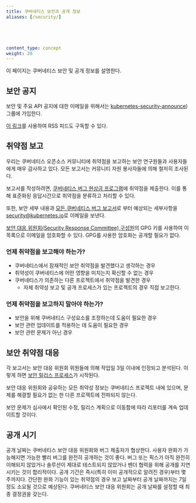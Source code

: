 ```yaml
---
title: 쿠버네티스 보안과 공개 정보
aliases: [/security/]





content_type: concept
weight: 20
---
```


<!-- overview -->
이 페이지는 쿠버네티스 보안 및 공개 정보를 설명한다.


<!-- body -->
## 보안 공지

보안 및 주요 API 공지에 대한 이메일을 위해서는 [kubernetes-security-announce](https://groups.google.com/forum/#!forum/kubernetes-security-announce)) 그룹에 가입한다.

[이 링크](https://groups.google.com/forum/feed/kubernetes-security-announce/msgs/rss_v2_0.xml?num=50)를 사용하여 RSS 피드도 구독할 수 있다.

## 취약점 보고

우리는 쿠버네티스 오픈소스 커뮤니티에 취약점을 보고하는 보안 연구원들과 사용자들에게 매우 감사하고 있다. 모든 보고서는 커뮤니티 자원 봉사자들에 의해 철저히 조사된다.

보고서를 작성하려면, [쿠버네티스 버그 현상금 프로그램](https://hackerone.com/kubernetes)에 취약점을 제출한다. 이를 통해 표준화된 응답시간으로 취약점을 분류하고 처리할 수 있다.

또한, 보안 세부 내용과 [모든 쿠버네티스 버그 보고서](https://github.com/kubernetes/kubernetes/blob/master/.github/ISSUE_TEMPLATE/bug-report.yaml)로 부터 예상되는 세부사항을 [security@kubernetes.io](mailto:security@kubernetes.io)로 이메일을 보낸다.

[보안 대응 위원회(Security Response Committee) 구성원](https://git.k8s.io/security/README.md#product-security-committee-psc)의 GPG 키를 사용하여 이 목록으로 이메일을 암호화할 수 있다. GPG를 사용한 암호화는 공개할 필요가 없다.

### 언제 취약점을 보고해야 하는가?

- 쿠버네티스에서 잠재적인 보안 취약점을 발견했다고 생각하는 경우
- 취약성이 쿠버네티스에 어떤 영향을 미치는지 확신할 수 없는 경우
- 쿠버네티스가 의존하는 다른 프로젝트에서 취약점을 발견한 경우
  - 자체 취약성 보고 및 공개 프로세스가 있는 프로젝트의 경우 직접 보고한다.


### 언제 취약점을 보고하지 말아야 하는가?

- 보안을 위해 쿠버네티스 구성요소를 조정하는데 도움이 필요한 경우
- 보안 관련 업데이트를 적용하는 데 도움이 필요한 경우
- 보안 관련 문제가 아닌 경우

## 보안 취약점 대응

각 보고서는 보안 대응 위원회 위원들에 의해 작업일 3일 이내에 인정되고 분석된다. 이렇게 하면 [보안 릴리스 프로세스](https://git.k8s.io/security/security-release-process.md#disclosures)가 시작된다.

보안 대응 위원회와 공유하는 모든 취약성 정보는 쿠버네티스 프로젝트 내에 있으며, 문제를 해결할 필요가 없는 한 다른 프로젝트에 전파되지 않는다.

보안 문제가 심사에서 확인된 수정, 릴리스 계획으로 이동함에 따라 리포터를 계속 업데이트할 것이다.

## 공개 시기

공개 날짜는 쿠버네티스 보안 대응 위원회와 버그 제출자가 협상한다. 사용자 완화가 가능해지면 가능한 빨리 버그를 완전히 공개하는 것이 좋다. 버그 또는 픽스가 아직 완전히 이해되지 않았거나 솔루션이 제대로 테스트되지 않았거나 벤더 협력을 위해 공개를 지연시키는 것이 합리적이다. 공개 기간은 즉시(특히 이미 공개적으로 알려진 경우)부터 몇 주까지다. 간단한 완화 기능이 있는 취약점의 경우 보고 날짜부터 공개 날짜까지는 7일 정도 소요될 것으로 예상된다. 쿠버네티스 보안 대응 위원회는 공개 날짜를 설정할 때 최종 결정권을 갖는다.

